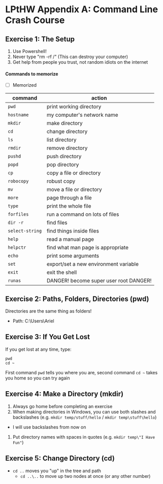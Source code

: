 # LPtHW Appendix A: Command Line Crash Course

## Exercise 1: The Setup

1. Use Powershell!
1. Never type "rm -rf /" (This can destroy your computer)
1. Get help from people you trust, not random idiots on the internet

#### Commands to memorize
* [ ] Memorized

| command         | action                                 |
|-----------------|----------------------------------------|
| `pwd`           | print working directory                |
| `hostname`      | my computer's network name             |
| `mkdir`         | make directory                         |
| `cd`            | change directory                       |
| `ls`            | list directory                         |
| `rmdir`         | remove directory                       |
| `pushd`         | push directory                         |
| `popd`          | pop directory                          |
| `cp`            | copy a file or directory               |
| `robocopy`      | robust copy                            |
| `mv`            | move a file or directory               |
| `more`          | page through a file                    |
| `type`          | print the whole file                   |
| `forfiles`      | run a command on lots of files         |
| `dir -r`        | find files                             |
| `select-string` | find things inside files               |
| `help`          | read a manual page                     |
| `helpctr`       | find what man page is appropriate      |
| `echo`          | print some arguments                   |
| `set`           | export/set a new environment variable  |
| `exit`          | exit the shell                         |
| `runas`         | DANGER! become super user root DANGER! |

## Exercise 2: Paths, Folders, Directories (pwd)

Directories are the same thing as folders!  
* Path: C:\Users\Ariel

## Exercise 3: If You Get Lost

If you get lost at any time, type:

```
pwd
cd ~
```

First command `pwd` tells you where you are, second command `cd ~` takes you home so you can try again

## Exercise 4: Make a Directory (mkdir)

1. Always go home before completing an exercise
1. When making directories in Windows, you can use both slashes and backslashes (e.g. `mkdir temp/stuff/hello` / `mkdir temp\stuff\hello`)
  * I will use backslashes from now on
1. Put directory names with spaces in quotes (e.g. `mkdir temp\"I Have Fun"`)

## Exercise 5: Change Directory (cd)

* `cd ..` moves you "up" in the tree and path
  * `cd ..\..` to move up two nodes at once (or any other number)
